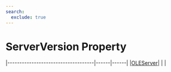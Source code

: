 ```yaml
---
search:
  exclude: true
---
```


<h1 class="heading"><span class="name">ServerVersion Property</span></h1>

|------------------------------------|------|------|
|[OLEServer](../objects/oleserver.md)|&nbsp;|&nbsp;|

